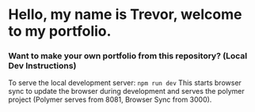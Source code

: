# Hello, my name is Trevor, welcome to my portfolio.

### Want to make your own portfolio from this repository? (Local Dev Instructions)

To serve the local development server:
`npm run dev`
This starts browser sync to update the browser during development and serves the polymer project (Polymer serves from 8081, Browser Sync from 3000).

